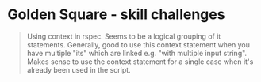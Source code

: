 # Golden Square - skill challenges

> Using context in rspec. Seems to be a logical grouping of it statements. Generally, good to use this context statement when you have multiple "its" which are linked e.g. "with multiple input string". Makes sense to use the context statement for a single case when it's already been used in the script.